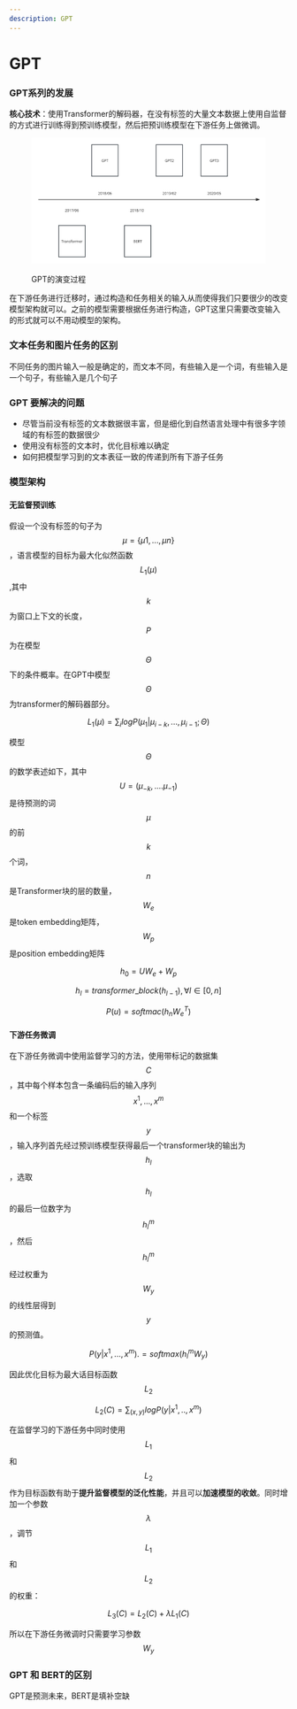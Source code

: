 ```yaml
---
description: GPT
---
```


# GPT

### GPT系列的发展

**核心技术**：使用Transformer的解码器，在没有标签的大量文本数据上使用自监督的方式进行训练得到预训练模型，然后把预训练模型在下游任务上做微调。

<figure><img src="../../.gitbook/assets/GPT的发展.svg" alt=""><figcaption><p>GPT的演变过程</p></figcaption></figure>

在下游任务进行迁移时，通过构造和任务相关的输入从而使得我们只要很少的改变模型架构就可以。之前的模型需要根据任务进行构造，GPT这里只需要改变输入的形式就可以不用动模型的架构。

### 文本任务和图片任务的区别

不同任务的图片输入一般是确定的，而文本不同，有些输入是一个词，有些输入是一个句子，有些输入是几个句子

### GPT 要解决的问题

* 尽管当前没有标签的文本数据很丰富，但是细化到自然语言处理中有很多字领域的有标签的数据很少
* 使用没有标签的文本时，优化目标难以确定
* 如何把模型学习到的文本表征一致的传递到所有下游子任务

### 模型架构

#### 无监督预训练

假设一个没有标签的句子为 $$μ=\{μ1,...,μn\}$$，语言模型的目标为最大化似然函数$$L_1(\mu)$$,其中$$k$$为窗口上下文的长度，$$P$$为在模型 $$\Theta$$下的条件概率。在GPT中模型 $$\Theta$$为transformer的解码器部分。

$$
L_1(\mu) = \sum_ilogP(\mu_1|\mu_{i-k}, ..., \mu_{i-1}; \Theta)
$$

模型$$\Theta$$的数学表述如下，其中 $$U = (\mu_{-k}, .... \mu_{-1})$$是待预测的词$$\mu$$的前$$k$$个词， $$n$$是Transformer块的层的数量， $$W_e$$是token embedding矩阵，$$W_p$$是position embedding矩阵

$$
h_0 = UW_e + W_p
$$

$$
h_l = transformer\_block(h_{l-1}), \forall l \in [0, n]
$$

$$
P(u) = softmac(h_nW_e^T)
$$

#### 下游任务微调

在下游任务微调中使用监督学习的方法，使用带标记的数据集$$C$$，其中每个样本包含一条编码后的输入序列$$x^1, ..., x^m$$​​和一个标签$$y$$，输入序列首先经过预训练模型获得最后一个transformer块的输出为$$h_l$$，选取 $$h_l$$的最后一位数字为 $$h_l^m$$，然后$$h_l^m$$经过权重为$$W_y$$的线性层得到$$y$$的预测值。

$$
P(y|x^1, ..., x^m). =softmax(h_l^mW_y)
$$

因此优化目标为最大话目标函数$$L_2$$

$$
L_2(C) = \sum_{(x, y)}logP(y|x^1, .., x^m)
$$

在监督学习的下游任务中同时使用$$L_1$$和$$L_2$$作为目标函数有助于**提升监督模型的泛化性能**，并且可以**加速模型的收敛**。同时增加一个参数 $$\lambda$$，调节$$L_1$$和$$L_2$$​​的权重：

$$
L_3(C) = L_2(C) + \lambda L_1(C)
$$

所以在下游任务微调时只需要学习参数$$W_y$$

### GPT 和 BERT的区别

GPT是预测未来，BERT是填补空缺
